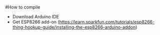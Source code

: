 #How to compile
- Download Arduino IDE
- Get ESP8266 add-on (https://learn.sparkfun.com/tutorials/esp8266-thing-hookup-guide/installing-the-esp8266-arduino-addon)
